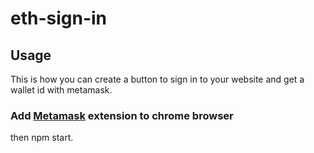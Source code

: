 # eth-sign-in

## Usage
This is how you can create a button to sign in to your website and 
get a wallet id with metamask. 
### Add [Metamask](https://chrome.google.com/webstore/detail/metamask/nkbihfbeogaeaoehlefnkodbefgpgknn) extension to chrome browser
then npm start.

